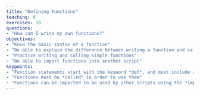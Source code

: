 ```yaml
---
title: "Defining Functions"
teaching: 0
exercises: 30
questions:
- "How can I write my own functions?"
objectives:
- "Know the basic syntax of a function"
- "Be able to explain the difference between writing a function and calling a function"
- "Practice writing and calling simple functions"
- "Be able to import functions into another script"
keypoints:
- "Function statements start with the keyword *def*, and must include a name, parameters, and a return statement"
- "Functions must be *called* in order to use them"
- "Functions can be imported to be used by other scripts using the *import* command"
---
```


